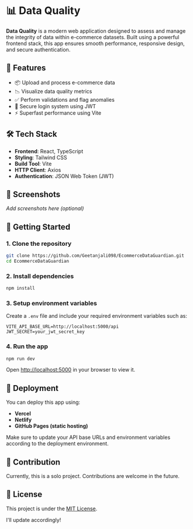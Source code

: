 
# 📊 Data Quality

**Data Quality** is a modern web application designed to assess and manage the integrity of data within e-commerce datasets. Built using a powerful frontend stack, this app ensures smooth performance, responsive design, and secure authentication.

## 🚀 Features

* 📦 Upload and process e-commerce data
* 📉 Visualize data quality metrics
* ✅ Perform validations and flag anomalies
* 🔐 Secure login system using JWT
* ⚡ Superfast performance using Vite

## 🛠 Tech Stack

* **Frontend**: React, TypeScript
* **Styling**: Tailwind CSS
* **Build Tool**: Vite
* **HTTP Client**: Axios
* **Authentication**: JSON Web Token (JWT)

## 📸 Screenshots

*Add screenshots here (optional)*

## 🧪 Getting Started

### 1. Clone the repository

```bash
git clone https://github.com/Geetanjali098/EcommerceDataGuardian.git
cd EcommerceDataGuardian
```

### 2. Install dependencies

```bash
npm install
```

### 3. Setup environment variables

Create a `.env` file and include your required environment variables such as:

```env
VITE_API_BASE_URL=http://localhost:5000/api
JWT_SECRET=your_jwt_secret_key
```

### 4. Run the app

```bash
npm run dev
```

Open [http://localhost:5000](http://localhost:5000) in your browser to view it.

## 🧾 Deployment

You can deploy this app using:

* **Vercel**
* **Netlify**
* **GitHub Pages (static hosting)**

Make sure to update your API base URLs and environment variables according to the deployment environment.

## 🤝 Contribution

Currently, this is a solo project. Contributions are welcome in the future.

## 📄 License

This project is under the [MIT License](LICENSE).

I'll update accordingly!
